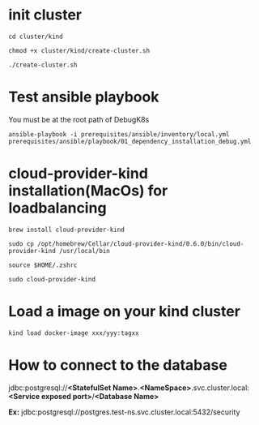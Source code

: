 # init cluster

```cd cluster/kind```

```chmod +x cluster/kind/create-cluster.sh```

```./create-cluster.sh```

# Test ansible playbook
You must be at the root path of DebugK8s

```ansible-playbook -i prerequisites/ansible/inventory/local.yml prerequisites/ansible/playbook/01_dependency_installation_debug.yml```

# cloud-provider-kind installation(MacOs) for loadbalancing

```brew install cloud-provider-kind```

```sudo cp /opt/homebrew/Cellar/cloud-provider-kind/0.6.0/bin/cloud-provider-kind /usr/local/bin ```

```source $HOME/.zshrc```

```sudo cloud-provider-kind```

# Load a image on your kind cluster
```kind load docker-image xxx/yyy:tagxx```

# How to connect to the database

jdbc:postgresql://**\<StatefulSet Name\>**.**\<NameSpace\>**.svc.cluster.local:**\<Service exposed port\>**/**\<Database Name\>**

**Ex:** jdbc:postgresql://postgres.test-ns.svc.cluster.local:5432/security